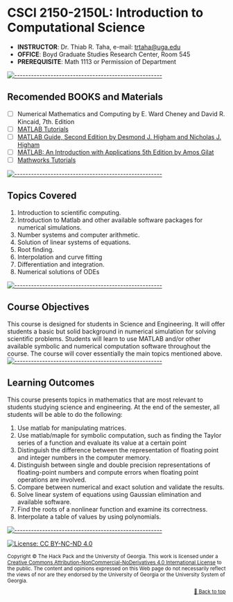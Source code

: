 
<p>
<h1>CSCI 2150-2150L: Introduction to Computational Science</h1>
</p>

- **INSTRUCTOR**: Dr. Thiab R. Taha, e-mail: trtaha@uga.edu
- **OFFICE**: Boyd Graduate Studies Research Center, Room 545
- **PREREQUISITE**: Math 1113 or Permission of Department


[![-----------------------------------------------------](https://raw.githubusercontent.com/andreasbm/readme/master/assets/lines/cut.png)](#contribution-guide)
<p>
  
## Recomended BOOKS and Materials
- [ ] Numerical Mathematics and Computing by E. Ward Cheney and David R. Kincaid, 7th. Edition
- [ ] [MATLAB Tutorials](https://www.mathworks.com/support/learn-with-matlab-tutorials.html)
- [ ] [MATLAB Guide, Second Edition by Desmond J. Higham and Nicholas J. Higham](https://nhigham.com/matlab-guide/)
- [ ] [MATLAB: An Introduction with Applications 5th Edition by Amos Gilat](https://www.amazon.com/stores/Amos-Gilat/author/B001I9OW7E?ref=ap_rdr&isDramIntegrated=true&shoppingPortalEnabled=true&ccs_id=b1ac33e5-8531-464e-a7c9-6265794a2a93)
- [ ] [Mathworks Tutorials](https://www.mathworks.com/help/matlab/index.html?s_tid=hc_panel)

</p>

[![-----------------------------------------------------](https://raw.githubusercontent.com/andreasbm/readme/master/assets/lines/cut.png)](#contribution-guide)

## Topics Covered
1. Introduction to scientific computing.
2. Introduction to Matlab and other available software packages for numerical
simulations.
3. Number systems and computer arithmetic.
4. Solution of linear systems of equations.
5. Root finding.
6. Interpolation and curve fitting
7. Differentiation and integration.
8. Numerical solutions of ODEs

[![-----------------------------------------------------](https://raw.githubusercontent.com/andreasbm/readme/master/assets/lines/cut.png)](#contribution-guide)

## Course Objectives
This course is designed for students in Science and
Engineering. It will offer students a basic but solid background in numerical simulation
for solving scientific problems. Students will learn to use MATLAB and/or other
available symbolic and numerical computation software throughout the course. The
course will cover essentially the main topics mentioned above.
[![-----------------------------------------------------](https://raw.githubusercontent.com/andreasbm/readme/master/assets/lines/cut.png)](#contribution-guide)

## Learning Outcomes
This course presents topics in mathematics that are most
relevant to students studying science and engineering. At the end of the semester, all
students will be able to do the following: 
1. Use matlab for manipulating matrices.
2. Use matlab/maple for symbolic computation, such as finding the Taylor series of a function
and evaluate its value at a certain point
3. Distinguish the difference between the
representation of floating point and integer numbers in the computer memory.
4. Distinguish between single and double precision representations of floating-point
numbers and compute errors when floating point operations are involved.
5. Compare between numerical and exact solution and validate the results.
6. Solve linear system of equations using Gaussian elimination and available software.
7. Find the roots of a nonlinear function and examine its correctness.
8. Interpolate a table of values by using polynomials.

[![-----------------------------------------------------](https://raw.githubusercontent.com/andreasbm/readme/master/assets/lines/cut.png)](#license)

[![License: CC BY-NC-ND 4.0](https://img.shields.io/badge/License-CC%20BY--NC--ND%204.0-lightgrey.svg)](http://creativecommons.org/licenses/by-nc-nd/4.0/)

<small>
Copyright &copy; The Hack Pack and the University of Georgia.
This work is licensed under 
a <a rel="license" href="http://creativecommons.org/licenses/by-nc-nd/4.0/">Creative Commons Attribution-NonCommercial-NoDerivatives 4.0 International License</a> to the public.
The content and opinions expressed on this Web page do not necessarily reflect the views of nor are they endorsed by the University of Georgia or the University System of Georgia.

<p align="right"><a href="#top">🔼 Back to top</a></p>
</small>
